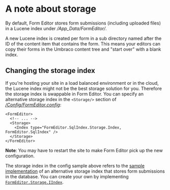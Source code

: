 # A note about storage
By default, Form Editor stores form submissions (including uploaded files) in a Lucene index under */App_Data/FormEditor/*. 

A new Lucene index is created per form in a sub directory named after the ID of the content item that contains the form. This means your editors can copy their forms in the Umbraco content tree and "start over" with a blank index.

## Changing the storage index
If you're hosting your site in a load balanced environment or in the cloud, the Lucene index might not be the best storage solution for you. Therefore the storage index is swappable in Form Editor. You can specify an alternative storage index in the `<Storage/>` section of [*/Config/FormEditor.config*](../source/umbraco/config/FormEditor.config): 
```
<FormEditor>
  <!-- ... -->
  <Storage>
    <Index type="FormEditor.SqlIndex.Storage.Index, FormEditor.SqlIndex" />
  </Storage>
</FormEditor>
```

**Note**: You may have to restart the site to make Form Editor pick up the new configuration.

The storage index in the config sample above refers to the [sample implementation](../Source/Solution/FormEditor.SqlIndex) of an alternative storage index that stores form submissions in the database. You can create your own by implementing [`FormEditor.Storage.IIndex`](../Source/Solution/FormEditor/Storage/IIndex.cs).

